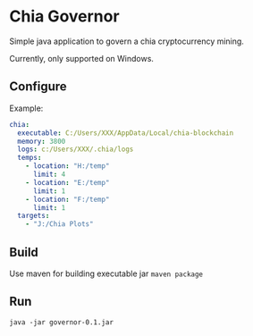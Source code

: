 # Chia Governor
Simple java application to govern a chia cryptocurrency mining.

Currently, only supported on Windows.

## Configure
Example:
```yaml
chia:
  executable: C:/Users/XXX/AppData/Local/chia-blockchain
  memory: 3800
  logs: c:/Users/XXX/.chia/logs
  temps:
    - location: "H:/temp"
      limit: 4
    - location: "E:/temp"
      limit: 1
    - location: "F:/temp"
      limit: 1
  targets:
    - "J:/Chia Plots"
```
## Build
Use maven for building executable jar
`maven package`

## Run
`java -jar governor-0.1.jar`
